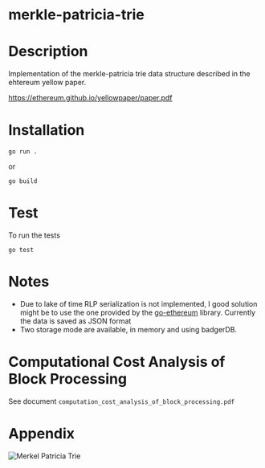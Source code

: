 # merkle-patricia-trie

# Description

Implementation of the merkle-patricia trie data structure described in the ehtereum yellow paper.

https://ethereum.github.io/yellowpaper/paper.pdf

# Installation

`go run .`

or

`go build`

# Test

To run the tests

`go test`

# Notes

- Due to lake of time RLP serialization is not implemented, I good solution might be to use the one provided by the [go-ethereum](https://github.com/ethereum/go-ethereum) library. Currently the data is saved as JSON format
- Two storage mode are available, in memory and using badgerDB.

# Computational Cost Analysis of Block Processing

See document `computation_cost_analysis_of_block_processing.pdf`

# Appendix

![Merkel Patricia Trie](https://i.sstatic.net/YZGxe.png)
